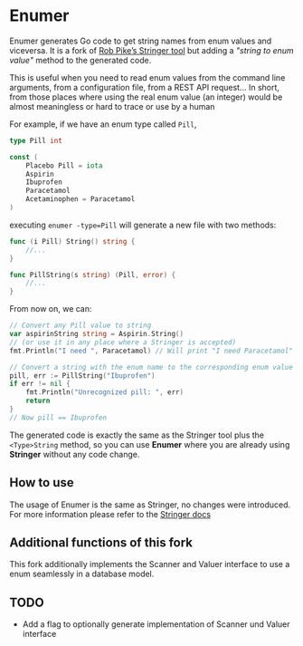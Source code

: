 # Enumer
Enumer generates Go code to get string names from enum values and viceversa.
It is a fork of [Rob Pike’s Stringer tool](https://godoc.org/golang.org/x/tools/cmd/stringer) 
but adding a *"string to enum value"* method to the generated code.

This is useful when you need to read enum values from the command line arguments, from a configuration file, 
from a REST API request... In short, from those places where using the real enum value (an integer) would 
be almost meaningless or hard to trace or use by a human

For example, if we have an enum type called `Pill`,
```go
type Pill int

const (
	Placebo Pill = iota
	Aspirin
	Ibuprofen
	Paracetamol
	Acetaminophen = Paracetamol
)
```
executing `enumer -type=Pill` will generate a new file with two methods:
```go
func (i Pill) String() string {
    //...
}

func PillString(s string) (Pill, error) {
    //...
}
```
From now on, we can:
```go
// Convert any Pill value to string
var aspirinString string = Aspirin.String()
// (or use it in any place where a Stringer is accepted)
fmt.Println("I need ", Paracetamol) // Will print "I need Paracetamol"

// Convert a string with the enum name to the corresponding enum value
pill, err := PillString("Ibuprofen")
if err != nil {
    fmt.Println("Unrecognized pill: ", err)
    return
}
// Now pill == Ibuprofen
```

The generated code is exactly the same as the Stringer tool plus the `<Type>String` method, so you can use
**Enumer** where you are already using **Stringer** without any code change.

## How to use
The usage of Enumer is the same as Stringer, no changes were introduced.
For more information please refer to the [Stringer docs](https://godoc.org/golang.org/x/tools/cmd/stringer) 

## Additional functions of this fork
This fork additionally implements the Scanner and Valuer interface to use a enum seamlessly in a database model.

## TODO
- Add a flag to optionally generate implementation of Scanner und Valuer interface
